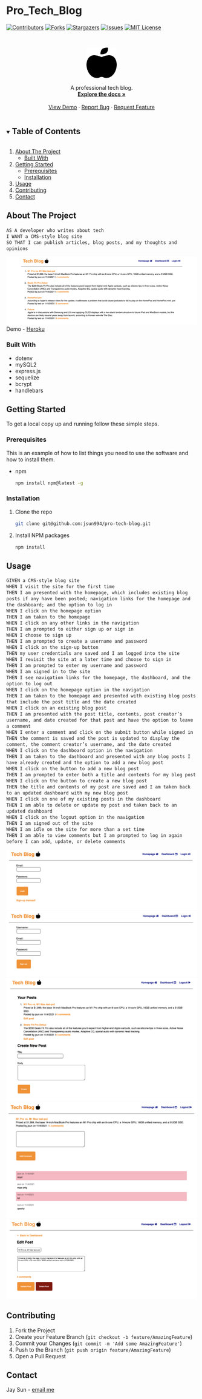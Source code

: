 # Pro_Tech_Blog

[![Contributors][contributors-shield]][contributors-url]
[![Forks][forks-shield]][forks-url]
[![Stargazers][stars-shield]][stars-url]
[![Issues][issues-shield]][issues-url]
[![MIT License][license-shield]][license-url]

<!-- PROJECT LOGO -->
<br />
<p align="center">
  <a href="https://github.com/jsun994/pro-tech-blog">
    <img src="./media/apple.svg" alt="Logo" width="80" height="80">
  </a>

  <p align="center">
  A professional tech blog.
    <br />
    <a href="https://github.com/jsun994/pro-tech-blog"><strong>Explore the docs »</strong></a>
    <br />
    <br />
    <a href="https://pro-tech-blog.herokuapp.com/">View Demo</a>
    ·
    <a href="https://github.com/jsun994/pro-tech-blog/issues">Report Bug</a>
    ·
    <a href="https://github.com/jsun994/pro-tech-blog/issues">Request Feature</a>
  </p>
</p>

<!-- TABLE OF CONTENTS -->
<details open="open">
  <summary><h2 style="display: inline-block">Table of Contents</h2></summary>
  <ol>
    <li>
      <a href="#about-the-project">About The Project</a>
      <ul>
        <li><a href="#built-with">Built With</a></li>
      </ul>
    </li>
    <li>
      <a href="#getting-started">Getting Started</a>
      <ul>
        <li><a href="#prerequisites">Prerequisites</a></li>
        <li><a href="#installation">Installation</a></li>
      </ul>
    </li>
    <li><a href="#usage">Usage</a></li>
    <li><a href="#contributing">Contributing</a></li>
    <li><a href="#contact">Contact</a></li>
  </ol>
</details>

<!-- ABOUT THE PROJECT -->
## About The Project

    AS A developer who writes about tech
    I WANT a CMS-style blog site
    SO THAT I can publish articles, blog posts, and my thoughts and opinions

![media1](./media/ss1.png)
Demo - [Heroku](https://pro-tech-blog.herokuapp.com/)

### Built With

* dotenv
* mySQL2
* express.js
* sequelize
* bcrypt
* handlebars

<!-- GETTING STARTED -->
## Getting Started

To get a local copy up and running follow these simple steps.

### Prerequisites

This is an example of how to list things you need to use the software and how to install them.
* npm
  ```sh
  npm install npm@latest -g
  ```

### Installation

1. Clone the repo
   ```sh
   git clone git@github.com:jsun994/pro-tech-blog.git
   ```
2. Install NPM packages
   ```sh
   npm install
   ```

<!-- USAGE EXAMPLES -->
## Usage

    GIVEN a CMS-style blog site
    WHEN I visit the site for the first time
    THEN I am presented with the homepage, which includes existing blog posts if any have been posted; navigation links for the homepage and the dashboard; and the option to log in
    WHEN I click on the homepage option
    THEN I am taken to the homepage
    WHEN I click on any other links in the navigation
    THEN I am prompted to either sign up or sign in
    WHEN I choose to sign up
    THEN I am prompted to create a username and password
    WHEN I click on the sign-up button
    THEN my user credentials are saved and I am logged into the site
    WHEN I revisit the site at a later time and choose to sign in
    THEN I am prompted to enter my username and password
    WHEN I am signed in to the site
    THEN I see navigation links for the homepage, the dashboard, and the option to log out
    WHEN I click on the homepage option in the navigation
    THEN I am taken to the homepage and presented with existing blog posts that include the post title and the date created
    WHEN I click on an existing blog post
    THEN I am presented with the post title, contents, post creator’s username, and date created for that post and have the option to leave a comment
    WHEN I enter a comment and click on the submit button while signed in
    THEN the comment is saved and the post is updated to display the comment, the comment creator’s username, and the date created
    WHEN I click on the dashboard option in the navigation
    THEN I am taken to the dashboard and presented with any blog posts I have already created and the option to add a new blog post
    WHEN I click on the button to add a new blog post
    THEN I am prompted to enter both a title and contents for my blog post
    WHEN I click on the button to create a new blog post
    THEN the title and contents of my post are saved and I am taken back to an updated dashboard with my new blog post
    WHEN I click on one of my existing posts in the dashboard
    THEN I am able to delete or update my post and taken back to an updated dashboard
    WHEN I click on the logout option in the navigation
    THEN I am signed out of the site
    WHEN I am idle on the site for more than a set time
    THEN I am able to view comments but I am prompted to log in again before I can add, update, or delete comments

![media2](./media/ss2.png)
![media3](./media/ss3.png)
![media4](./media/ss4.png)
![media5](./media/ss5.png)
![media6](./media/ss6.png)

<!-- CONTRIBUTING -->
## Contributing

1. Fork the Project
2. Create your Feature Branch (`git checkout -b feature/AmazingFeature`)
3. Commit your Changes (`git commit -m 'Add some AmazingFeature'`)
4. Push to the Branch (`git push origin feature/AmazingFeature`)
5. Open a Pull Request

<!-- CONTACT -->
## Contact

Jay Sun - [email me](mailto:jaysun054@gmail.com)

[contributors-shield]: https://img.shields.io/github/contributors/jsun994/pro-tech-blog.svg?style=for-the-badge
[contributors-url]: https://github.com/jsun994/pro-tech-blog/graphs/contributors
[forks-shield]: https://img.shields.io/github/forks/jsun994/pro-tech-blog.svg?style=for-the-badge
[forks-url]: https://github.com/jsun994/pro-tech-blog/network/members
[stars-shield]: https://img.shields.io/github/stars/jsun994/pro-tech-blog.svg?style=for-the-badge
[stars-url]: https://github.com/jsun994/pro-tech-blog/stargazers
[issues-shield]: https://img.shields.io/github/issues/jsun994/pro-tech-blog.svg?style=for-the-badge
[issues-url]: https://github.com/jsun994/pro-tech-blog/issues
[license-shield]: https://img.shields.io/github/license/jsun994/pro-tech-blog.svg?style=for-the-badge
[license-url]: https://github.com/jsun994/pro-tech-blog/blob/main/LICENSE.txt